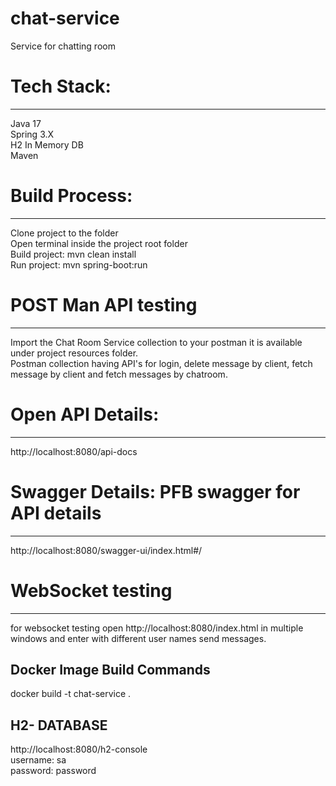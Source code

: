 # chat-service
Service for chatting room

# Tech Stack:
-----------
Java 17 <br>
Spring 3.X <br>
H2 In Memory DB <br>
Maven <br>

# Build Process:
---------------
Clone project to the folder <br>
Open terminal inside the project root folder <br>
Build project: mvn clean install <br>
Run project: mvn spring-boot:run  <br>

# POST Man  API testing
------------------------
Import the Chat Room Service collection to your postman it is available under project resources folder.<br>
Postman collection having API's for login, delete message by client, fetch message by client and fetch messages by chatroom.<br>

# Open API Details:
------------------
http://localhost:8080/api-docs <br>

# Swagger Details: PFB swagger for API details
----------------------------------------------
http://localhost:8080/swagger-ui/index.html#/ <br>

# WebSocket testing
-------------------
for websocket testing open http://localhost:8080/index.html in multiple windows and enter with different user names send messages.

Docker Image Build Commands
--------------------------
docker build -t chat-service .


H2- DATABASE
-------------
http://localhost:8080/h2-console <br>
username: sa <br>
password: password<br>